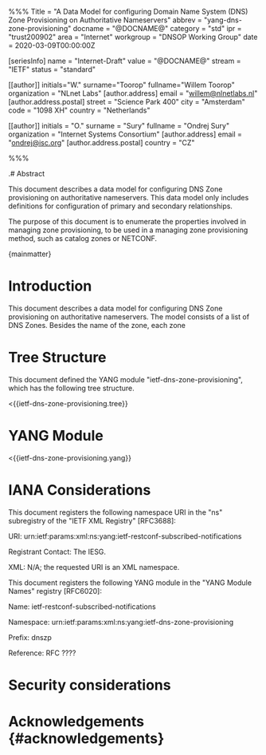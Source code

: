 %%%
Title = "A Data Model for configuring Domain Name System (DNS) Zone Provisioning on Authoritative Nameservers"
abbrev = "yang-dns-zone-provisioning"
docname = "@DOCNAME@"
category = "std"
ipr = "trust200902"
area = "Internet"
workgroup = "DNSOP Working Group"
date = 2020-03-09T00:00:00Z

[seriesInfo]
name = "Internet-Draft"
value = "@DOCNAME@"
stream = "IETF"
status = "standard"

[[author]]
initials="W."
surname="Toorop"
fullname="Willem Toorop"
organization = "NLnet Labs"
[author.address]
 email = "willem@nlnetlabs.nl"
[author.address.postal]
 street = "Science Park 400"
 city = "Amsterdam"
 code = "1098 XH"
 country = "Netherlands"

[[author]]
initials = "O."
surname = "Sury"
fullname = "Ondrej Sury"
organization = "Internet Systems Consortium"
[author.address]
 email = "ondrej@isc.org"
[author.address.postal]
 country = "CZ"

%%%


.# Abstract

This document describes a data model for configuring DNS Zone provisioning
on authoritative nameservers. This data model only includes definitions for
configuration of primary and secondary relationships.

The purpose of this document is to enumerate the properties involved in
managing zone provisioning, to be used in a managing zone provisioning
method, such as catalog zones or NETCONF.

{mainmatter}

# Introduction

This document describes a data model for configuring DNS Zone provisioning
on authoritative nameservers. The model consists of a list of DNS Zones.
Besides the name of the zone, each zone 

# Tree Structure

This document defined the YANG module "ietf-dns-zone-provisioning", which
has the following tree structure.

<{{ietf-dns-zone-provisioning.tree}}

# YANG Module

<{{ietf-dns-zone-provisioning.yang}}

# IANA Considerations

This document registers the following namespace URI in the "ns"
subregistry of the "IETF XML Registry" [RFC3688]:

URI:
   urn:ietf:params:xml:ns:yang:ietf-restconf-subscribed-notifications

Registrant Contact:  The IESG.

XML:  N/A; the requested URI is an XML namespace.

This document registers the following YANG module in the "YANG Module
Names" registry [RFC6020]:

Name:  ietf-restconf-subscribed-notifications

Namespace:
  urn:ietf:params:xml:ns:yang:ietf-dns-zone-provisioning

Prefix:  dnszp

Reference:  RFC ????

# Security considerations

# Acknowledgements {#acknowledgements}


